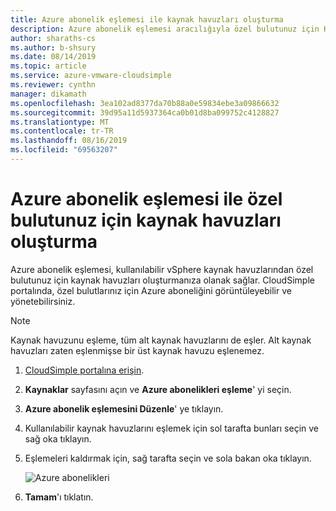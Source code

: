 ```yaml
---
title: Azure abonelik eşlemesi ile kaynak havuzları oluşturma
description: Azure abonelik eşlemesi aracılığıyla özel bulutunuz için Kaynak havuzlarının nasıl oluşturulacağını açıklar
author: sharaths-cs
ms.author: b-shsury
ms.date: 08/14/2019
ms.topic: article
ms.service: azure-vmware-cloudsimple
ms.reviewer: cynthn
manager: dikamath
ms.openlocfilehash: 3ea102ad8377da70b88a0e59834ebe3a09866632
ms.sourcegitcommit: 39d95a11d5937364ca0b01d8ba099752c4128827
ms.translationtype: MT
ms.contentlocale: tr-TR
ms.lasthandoff: 08/16/2019
ms.locfileid: "69563207"
---
```

# <a name="create-resource-pools-for-your-private-cloud-with-azure-subscription-mapping"></a>Azure abonelik eşlemesi ile özel bulutunuz için kaynak havuzları oluşturma
Azure abonelik eşlemesi, kullanılabilir vSphere kaynak havuzlarından özel bulutunuz için kaynak havuzları oluşturmanıza olanak sağlar. CloudSimple portalında, özel bulutlarınız için Azure aboneliğini görüntüleyebilir ve yönetebilirsiniz.

> [!NOTE]
> Kaynak havuzunu eşleme, tüm alt kaynak havuzlarını de eşler. Alt kaynak havuzları zaten eşlenmişse bir üst kaynak havuzu eşlenemez.

1. [CloudSimple portalına erişin](access-cloudsimple-portal.md).
2. **Kaynaklar** sayfasını açın ve **Azure abonelikleri eşleme**' yi seçin.  
3. **Azure abonelik eşlemesini Düzenle**' ye tıklayın.  
4. Kullanılabilir kaynak havuzlarını eşlemek için sol tarafta bunları seçin ve sağ oka tıklayın. 
5. Eşlemeleri kaldırmak için, sağ tarafta seçin ve sola bakan oka tıklayın. 

    ![Azure abonelikleri](media/resources-azure-mapping.png)

6. **Tamam**'ı tıklatın.
